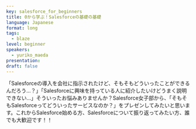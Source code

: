 ```yaml
---
key: salesforce_for_beginners
title: 0から学ぶ！Salesforceの基礎の基礎
language: Japanese
format: long
tags:
  - blaze
level: beginner
speakers:
  - yuriko_maeda
presentation: 
draft: false
---
```

「Salesforceの導入を会社に指示されたけど、そもそもどういったことができるんだろう…？」「Salesforceに興味を持っている人に紹介したいけどうまく説明できない…」そういったお悩みありませんか？Salesforce女子部から、「そもそもSalesforceってどういったサービスなのか？」をプレゼンしてみたいと思います。これからSalesforce始める方、Salesforceについて振り返ってみたい方、誰でも大歓迎です！！